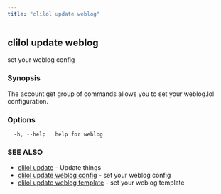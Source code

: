 ```yaml
---
title: "clilol update weblog"
---
```

## clilol update weblog

set your weblog config

### Synopsis

The account get group of commands allows you to set your weblog.lol configuration.

### Options

```
  -h, --help   help for weblog
```

### SEE ALSO

* [clilol update](clilol_update.md)	 - Update things
* [clilol update weblog config](clilol_update_weblog_config.md)	 - set your weblog config
* [clilol update weblog template](clilol_update_weblog_template.md)	 - set your weblog template

